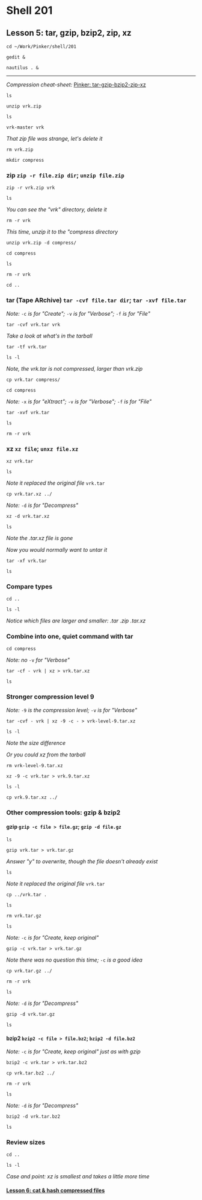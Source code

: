 # Shell 201
## Lesson 5: tar, gzip, bzip2, zip, xz

`cd ~/Work/Pinker/shell/201`

`gedit &`

`nautilus . &`
___

*Compression cheat-sheet:* [Pinker: tar-gzip-bzip2-zip-xz](https://github.com/inkVerb/Pinker/blob/master/tar-gzip-bzip2-zip-xz)

`ls`

`unzip vrk.zip`

`ls`

`vrk-master vrk`

*That zip file was strange, let's delete it*

`rm vrk.zip`

`mkdir compress`

### zip `zip -r file.zip dir`; `unzip file.zip`

`zip -r vrk.zip vrk`

`ls`

*You can see the "vrk" directory, delete it*

`rm -r vrk`

*This time, unzip it to the "compress directory*

`unzip vrk.zip -d compress/`

`cd compress`

`ls`

`rm -r vrk`

`cd ..`

### tar (Tape ARchive) `tar -cvf file.tar dir`; `tar -xvf file.tar`

*Note:* `-c` *is for "Create";* `-v` *is for "Verbose";* `-f` *is for "File"*

`tar -cvf vrk.tar vrk`

*Take a look at what's in the tarball*

`tar -tf vrk.tar`

`ls -l`

*Note, the vrk.tar is not compressed, larger than vrk.zip*

`cp vrk.tar compress/`

`cd compress`

*Note:* `-x` *is for "eXtract";* `-v` *is for "Verbose";* `-f` *is for "File"*

`tar -xvf vrk.tar`

`ls`

`rm -r vrk`

### xz `xz file`; `unxz file.xz`

`xz vrk.tar`

`ls`

*Note it replaced the original file* `vrk.tar`

`cp vrk.tar.xz ../`

*Note:* `-d` *is for "Decompress"*

`xz -d vrk.tar.xz`

`ls`

*Note the .tar.xz file is gone*

*Now you would normally want to untar it*

`tar -xf vrk.tar`

`ls`

### Compare types

`cd ..`

`ls -l`

*Notice which files are larger and smaller: .tar .zip .tar.xz*

### Combine into one, quiet command with tar

`cd compress`

*Note: no* `-v` *for "Verbose"*

`tar -cf - vrk | xz > vrk.tar.xz`

`ls`

### Stronger compression level 9

*Note:* `-9` *is the compression level;* `-v` *is for "Verbose"*

`tar -cvf - vrk | xz -9 -c - > vrk-level-9.tar.xz`

`ls -l`

*Note the size difference*

*Or you could xz from the tarball*

`rm vrk-level-9.tar.xz`

`xz -9 -c vrk.tar > vrk.9.tar.xz`

`ls -l`

`cp vrk.9.tar.xz ../`

### Other compression tools: gzip & bzip2

#### gzip `gzip -c file > file.gz`; `gzip -d file.gz`

`ls`

`gzip vrk.tar > vrk.tar.gz`

*Answer "y" to overwrite, though the file doesn't already exist*

`ls`

*Note it replaced the original file* `vrk.tar`

`cp ../vrk.tar .`

`ls`

`rm vrk.tar.gz`

`ls`

*Note:* `-c` *is for "Create, keep original"*

`gzip -c vrk.tar > vrk.tar.gz`

*Note there was no question this time;* `-c` *is a good idea*

`cp vrk.tar.gz ../`

`rm -r vrk`

`ls`

*Note:* `-d` *is for "Decompress"*

`gzip -d vrk.tar.gz`

`ls`

#### bzip2 `bzip2 -c file > file.bz2`; `bzip2 -d file.bz2`

*Note:* `-c` *is for "Create, keep original" just as with gzip*

`bzip2 -c vrk.tar > vrk.tar.bz2`

`cp vrk.tar.bz2 ../`

`rm -r vrk`

`ls`

*Note:* `-d` *is for "Decompress"*

`bzip2 -d vrk.tar.bz2`

`ls`

### Review sizes

`cd ..`

`ls -l`

*Case and point: xz is smallest and takes a little more time*

#### [Lesson 6: cat & hash compressed files](https://github.com/inkVerb/pinker/blob/master/201-shell/Lesson-06.md)
